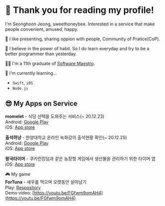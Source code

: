 # 🥳 Thank you for reading my profile!  

I'm Seonghoon Jeong, sweethoneybee. Interested in a service that make people convenient, amused, happy.  

👀 I like presenting, sharing oppion with people, Community of Pratice(CoP).   

💪 I believe in the power of habit. So I do learn everyday and try to be a better programmer than yesterday.  

👨‍🎓 I'm a 11th graduate of [Software Maestro](https://www.swmaestro.org/sw/main/main.do).

🌱 I'm currently learning...  
* `Swift`, `iOS`
* `Node.js`
  
## 😎 My Apps on Service  
**momelet** - 식당 선택을 도와주는 서비스(~ 20.12.23)    
Android: [Google Play](https://play.google.com/store/apps/details?id=com.recoder.momelet)  
iOS: [App store](https://apps.apple.com/kr/app/momelet/id1534528860)  

**출석하냥** - 한양대학교 온라인 녹화강의 출석현황 확인(~ 20.12.25)      
Android: [Google Play](https://play.google.com/store/apps/details?id=com.sweethoneybee.ChulseokHanyang)  
iOS: [App store](https://apps.apple.com/us/app/%EC%B6%9C%EC%84%9D%ED%95%98%EB%83%A5/id1540962786#?platform=iphone)

**왕국타이머** - 쿠키런킹덤과 같은 농장형 게임에서 생산물을 관리하기 위한 타이머 앱  
iOS: [App store](https://apps.apple.com/us/app/%EC%99%95%EA%B5%AD%ED%83%80%EC%9D%B4%EB%A8%B8/id1556230748)  

🎮 My game  
**ForTuna** - 새우를 먹으며 오랫동안 살아남기    
Play: [Respository](https://github.com/sweethoneybee/gameprogramming_capston)   
Demo video: [https://youtu.be/FGfwm9omAH4](https://youtu.be/FGfwm9omAH4)  
<!--
**sweethoneybee/sweethoneybee** is a ✨ _special_ ✨ repository because its `README.md` (this file) appears on your GitHub profile.

Here are some ideas to get you started:

- 🔭 I’m currently working on ...
- 🌱 I’m currently learning ...
- 👯 I’m looking to collaborate on ...
- 🤔 I’m looking for help with ...
- 💬 Ask me about ...
- 📫 How to reach me: ...
- 😄 Pronouns: ...
- ⚡ Fun fact: ...
-->
